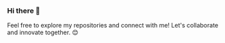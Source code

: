 ### Hi there 👋

<!--
**nimbusfbutterfly/nimbusfbutterfly** is a ✨ _special_ ✨ repository because its `README.md` (this file) appears on your GitHub profile.

Here are some ideas to get you started:

- 🔭 I’m currently working on Design co-axial Quadrotor to mapping mars
- 🌱 I'm continuously learning and exploring new technologies in aerospace
- 📫 How to reach me: fatemeh.moghadasian@aut.ac.ir
- 😄 Pronouns: she/her
- ⚡ Fun fact: A morning bird that became a night owl

-->Feel free to explore my repositories and connect with me! Let's collaborate and innovate together. 😊
